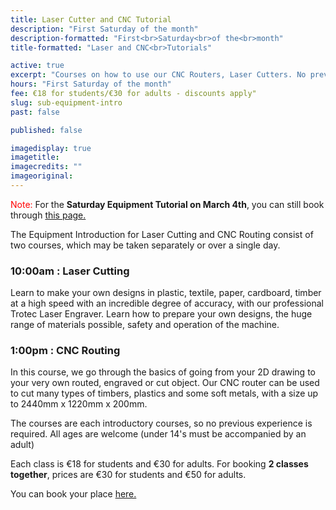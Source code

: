 ```yaml
---
title: Laser Cutter and CNC Tutorial
description: "First Saturday of the month"
description-formatted: "First<br>Saturday<br>of the<br>month"
title-formatted: "Laser and CNC<br>Tutorials"

active: true
excerpt: "Courses on how to use our CNC Routers, Laser Cutters. No previous experience required"
hours: "First Saturday of the month"
fee: €18 for students/€30 for adults - discounts apply"
slug: sub-equipment-intro
past: false

published: false

imagedisplay: true
imagetitle:
imagecredits: ""
imageoriginal:
---
```


<span style="color: red">Note:</span> For the **Saturday Equipment Tutorial on March 4th**, you can still book through [this page.](https://fablablimerick.ticketleap.com/saturday-introductory-tutorials/dates/Mar-04-2017_at_1000AM)

The Equipment Introduction for Laser Cutting and CNC Routing consist of two courses, which may be taken separately or over a single day.

### 10:00am : Laser Cutting
Learn to make your own designs in plastic, textile, paper, cardboard, timber at a high speed with an incredible degree of accuracy, with our professional Trotec Laser Engraver. Learn how to prepare your own designs, the huge range of materials possible, safety and operation of the machine.

### 1:00pm : CNC Routing
In this course, we go through the basics of going from your 2D drawing to your very own routed, engraved or cut object. Our CNC router can be used to cut many types of timbers, plastics and some soft metals, with a size up to 2440mm x 1220mm x 200mm.

The courses are each introductory courses, so no previous experience is required. All ages are welcome (under 14's must be accompanied by an adult)

Each class is €18 for students and €30 for adults.
For booking **2 classes together**, prices are €30 for students and €50 for adults.

You can book your place [here.](http://fablablimerick.ticketleap.com/saturday-introductory-tutorials)
